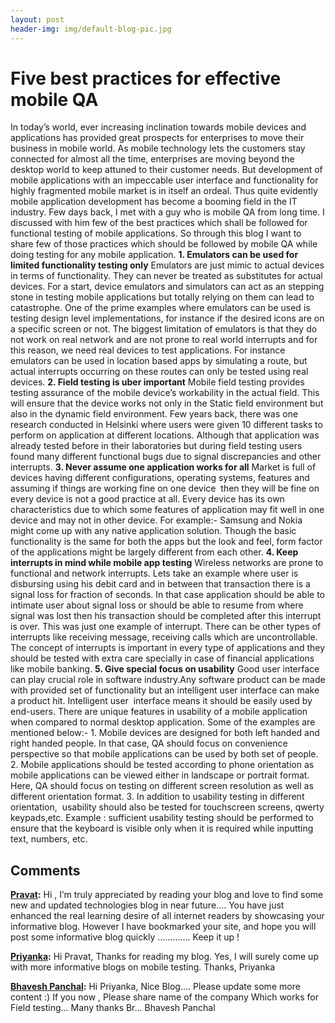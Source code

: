 ```yaml
---
layout: post
header-img: img/default-blog-pic.jpg
---
```


# Five best practices for effective mobile QA

In today’s world, ever increasing inclination towards mobile devices and applications has provided great prospects for enterprises to move their business in mobile world. As mobile technology lets the customers stay connected for almost all the time, enterprises are moving beyond the desktop world to keep attuned to their customer needs. But development of mobile applications with an impeccable user interface and functionality for highly fragmented mobile market is in itself an ordeal. Thus quite evidently mobile application development has become a booming field in the IT industry. Few days back, I met with a guy who is mobile QA from long time. I discussed with him few of the best practices which shall be followed for functional testing of mobile applications. So through this blog I want to share few of those practices which should be followed by mobile QA while doing testing for any mobile application. **1\. Emulators can be used for limited functionality testing only** Emulators are just mimic to actual devices in terms of functionality. They can never be treated as substitutes for actual devices. For a start, device emulators and simulators can act as an stepping stone in testing mobile applications but totally relying on them can lead to catastrophe. One of the prime examples where emulators can be used is testing design level implementations, for instance if the desired icons are on a specific screen or not. The biggest limitation of emulators is that they do not work on real network and are not prone to real world interrupts and for this reason, we need real devices to test applications. For instance emulators can be used in location based apps by simulating a route, but actual interrupts occurring on these routes can only be tested using real devices. **2\. Field testing is uber important** Mobile field testing provides testing assurance of the mobile device’s workability in the actual field. This will ensure that the device works not only in the Static field environment but also in the dynamic field environment. Few years back, there was one research conducted in Helsinki where users were given 10 different tasks to perform on application at different locations. Although that application was already tested before in their laboratories but during field testing users found many different functional bugs due to signal discrepancies and other interrupts. **3\. Never assume one application works for all** Market is full of devices having different configurations, operating systems, features and assuming if things are working fine on one device  then they will be fine on every device is not a good practice at all. Every device has its own characteristics due to which some features of application may fit well in one device and may not in other device. For example:- Samsung and Nokia might come up with any native application solution. Though the basic functionality is the same for both the apps but the look and feel, form factor of the applications might be largely different from each other. **4\. Keep interrupts in mind while mobile app testing** Wireless networks are prone to functional and network interrupts. Lets take an example where user is disbursing using his debit card and in between that transaction there is a signal loss for fraction of seconds. In that case application should be able to intimate user about signal loss or should be able to resume from where signal was lost then his transaction should be completed after this interrupt is over. This was just one example of interrupt. There can be other types of interrupts like receiving message, receiving calls which are uncontrollable. The concept of interrupts is important in every type of applications and they should be tested with extra care specially in case of financial applications like mobile banking. **5\. Give special focus on usability** Good user interface can play crucial role in software industry.Any software product can be made with provided set of functionality but an intelligent user interface can make a product hit. Intelligent user  interface means it should be easily used by end-users. There are unique features in usability of a mobile application when compared to normal desktop application. Some of the examples are mentioned below:- 1\. Mobile devices are designed for both left handed and right handed people. In that case, QA should focus on convenience perspective so that mobile applications can be used by both set of people. 2\. Mobile applications should be tested according to phone orientation as mobile applications can be viewed either in landscape or portrait format.  Here, QA should focus on testing on different screen resolution as well as different orientation format. 3\. In addition to usability testing in different orientation,  usability should also be tested for touchscreen screens, qwerty keypads,etc. Example : sufficient usability testing should be performed to ensure that the keyboard is visible only when it is required while inputting text, numbers, etc.

## Comments

**[Pravat](#7837 "2012-03-02 17:50:08"):** Hi , I’m truly appreciated by reading your blog and love to find some new and updated technologies blog in near future…. You have just enhanced the real learning desire of all internet readers by showcasing your informative blog. However I have bookmarked your site, and hope you will post some informative blog quickly …………. Keep it up !

**[Priyanka](#7859 "2012-03-04 21:47:19"):** Hi Pravat, Thanks for reading my blog. Yes, I will surely come up with more informative blogs on mobile testing. Thanks, Priyanka

**[Bhavesh Panchal](#7986 "2012-03-21 11:07:36"):** Hi Priyanka, Nice Blog.... Please update some more content :) If you now , Please share name of the company Which works for Field testing... Many thanks Br... Bhavesh Panchal

